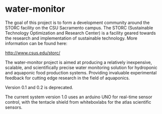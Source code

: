 # water-monitor



The goal of this project is to form a development community around the STORC facility on the CSU Sacramento campus.
The STORC (Sustainable Technology Optimization and Research Center)
is a facility geared towards the research and implementation of sustainable technology.
More information can be found here:

http://www.csus.edu/storc/

The water-monitor project is aimed at producing a relatively inexpensive,
scalable, and scientifically precise water monitoring solution for hydroponic and aquaponic food production systems.
Providing invaluable experimental feedback for cutting edge research in the field of aquaponics.

 Version 0.1 and 0.2 is deprecated.

The current system version 1.0 uses an arduino UNO for real-time sensor control, with the tentacle shield from whiteboxlabs for the atlas scientific sensors. 
